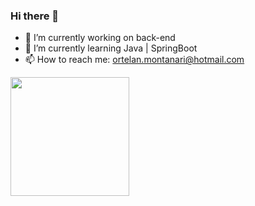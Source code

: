 ### Hi there 👋

- 🔭 I’m currently working on back-end
- 🌱 I’m currently learning Java | SpringBoot
- 📫 How to reach me: ortelan.montanari@hotmail.com
 
 <div>
<img height="190cm" src="https://github-readme-stats.vercel.app/api?username=GabrielOrtelan&count_private=true&theme=dracula">
 <div>




